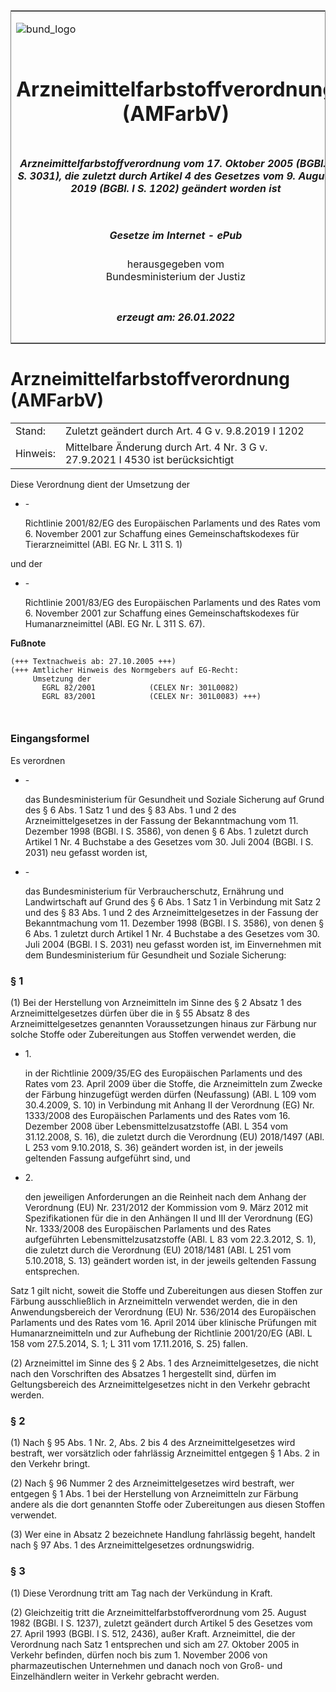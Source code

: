 <span id="DECKBLATT.html"></span>

<table border="0" frame="border" width="100%">

<tr valign="top">

<td align="left">

![bund\_logo](BfJ_2021_Web_de_de.gif)

</td>

<td align="right">

 

</td>

</tr>

<tr align="center" valign="middle">

<td colspan="2">

# Arzneimittelfarbstoffverordnung (AMFarbV)

</td>

</tr>

<tr align="center" valign="middle">

<td colspan="2">

##### Arzneimittelfarbstoffverordnung vom 17. Oktober 2005 (BGBl. I S. 3031), die zuletzt durch Artikel 4 des Gesetzes vom 9. August 2019 (BGBl. I S. 1202) geändert worden ist

</td>

</tr>

<tr align="center" valign="middle">

<td colspan="2">

  
  

##### Gesetze im Internet - ePub  
  
herausgegeben vom  
Bundesministerium der Justiz

</td>

</tr>

<tr align="center" valign="bottom">

<td colspan="2">

  
  

##### erzeugt am: 26.01.2022

</td>

</tr>

</table>

<span id="BJNR303100005.html"></span>

# Arzneimittelfarbstoffverordnung (AMFarbV)

<div>

<div class="jnhtml">

|          |                                                                                 |
| -------- | ------------------------------------------------------------------------------- |
| Stand:   | Zuletzt geändert durch Art. 4 G v. 9.8.2019 I 1202                              |
| Hinweis: | Mittelbare Änderung durch Art. 4 Nr. 3 G v. 27.9.2021 I 4530 ist berücksichtigt |

</div>

</div>

<div>

<div class="jnhtml">

<div>

<div class="jurAbsatz">

Diese Verordnung dient der Umsetzung der

  - \-
    
    <div style="">
    
    Richtlinie 2001/82/EG des Europäischen Parlaments und des Rates vom
    6. November 2001 zur Schaffung eines Gemeinschaftskodexes für
    Tierarzneimittel (ABl. EG Nr. L 311 S. 1)
    
    </div>

und der

  - \-
    
    <div style="">
    
    Richtlinie 2001/83/EG des Europäischen Parlaments und des Rates vom
    6. November 2001 zur Schaffung eines Gemeinschaftskodexes für
    Humanarzneimittel (ABl. EG Nr. L 311 S. 67).
    
    </div>

</div>

</div>

</div>

</div>

<div>

  
**Fußnote**

<div class="jnhtml">

<div>

<div class="jurAbsatz">

  

``` 
(+++ Textnachweis ab: 27.10.2005 +++)
(+++ Amtlicher Hinweis des Normgebers auf EG-Recht:
     Umsetzung der
       EGRL 82/2001            (CELEX Nr: 301L0082)
       EGRL 83/2001            (CELEX Nr: 301L0083) +++)

 
```

</div>

</div>

</div>

</div>

<span id="BJNR303100005BJNE000100000.html"></span>

### Eingangsformel  

<div>

<div class="jnhtml">

<div>

<div class="jurAbsatz">

Es verordnen

  - \-
    
    <div style="">
    
    das Bundesministerium für Gesundheit und Soziale Sicherung auf Grund
    des § 6 Abs. 1 Satz 1 und des § 83 Abs. 1 und 2 des
    Arzneimittelgesetzes in der Fassung der Bekanntmachung vom 11.
    Dezember 1998 (BGBl. I S. 3586), von denen § 6 Abs. 1 zuletzt durch
    Artikel 1 Nr. 4 Buchstabe a des Gesetzes vom 30. Juli 2004 (BGBl. I
    S. 2031) neu gefasst worden ist,
    
    </div>

  - \-
    
    <div style="">
    
    das Bundesministerium für Verbraucherschutz, Ernährung und
    Landwirtschaft auf Grund des § 6 Abs. 1 Satz 1 in Verbindung mit
    Satz 2 und des § 83 Abs. 1 und 2 des Arzneimittelgesetzes in der
    Fassung der Bekanntmachung vom 11. Dezember 1998 (BGBl. I S. 3586),
    von denen § 6 Abs. 1 zuletzt durch Artikel 1 Nr. 4 Buchstabe a des
    Gesetzes vom 30. Juli 2004 (BGBl. I S. 2031) neu gefasst worden ist,
    im Einvernehmen mit dem Bundesministerium für Gesundheit und Soziale
    Sicherung:
    
    </div>

</div>

</div>

</div>

</div>

<span id="BJNR303100005BJNE000204116.html"></span>

### § 1  

<div>

<div class="jnhtml">

<div>

<div class="jurAbsatz">

(1) Bei der Herstellung von Arzneimitteln im Sinne des § 2 Absatz 1 des
Arzneimittelgesetzes dürfen über die in § 55 Absatz 8 des
Arzneimittelgesetzes genannten Voraussetzungen hinaus zur Färbung nur
solche Stoffe oder Zubereitungen aus Stoffen verwendet werden, die

  - 1\.
    
    <div>
    
    in der Richtlinie 2009/35/EG des Europäischen Parlaments und des
    Rates vom 23. April 2009 über die Stoffe, die Arzneimitteln zum
    Zwecke der Färbung hinzugefügt werden dürfen (Neufassung) (ABl. L
    109 vom 30.4.2009, S. 10) in Verbindung mit Anhang II der Verordnung
    (EG) Nr. 1333/2008 des Europäischen Parlaments und des Rates vom 16.
    Dezember 2008 über Lebensmittelzusatzstoffe (ABl. L 354 vom
    31.12.2008, S. 16), die zuletzt durch die Verordnung (EU) 2018/1497
    (ABl. L 253 vom 9.10.2018, S. 36) geändert worden ist, in der
    jeweils geltenden Fassung aufgeführt sind, und
    
    </div>

  - 2\.
    
    <div>
    
    den jeweiligen Anforderungen an die Reinheit nach dem Anhang der
    Verordnung (EU) Nr. 231/2012 der Kommission vom 9. März 2012 mit
    Spezifikationen für die in den Anhängen II und III der Verordnung
    (EG) Nr. 1333/2008 des Europäischen Parlaments und des Rates
    aufgeführten Lebensmittelzusatzstoffe (ABl. L 83 vom 22.3.2012, S.
    1), die zuletzt durch die Verordnung (EU) 2018/1481 (ABl. L 251 vom
    5.10.2018, S. 13) geändert worden ist, in der jeweils geltenden
    Fassung entsprechen.
    
    </div>

Satz 1 gilt nicht, soweit die Stoffe und Zubereitungen aus diesen
Stoffen zur Färbung ausschließlich in Arzneimitteln verwendet werden,
die in den Anwendungsbereich der Verordnung (EU) Nr. 536/2014 des
Europäischen Parlaments und des Rates vom 16. April 2014 über klinische
Prüfungen mit Humanarzneimitteln und zur Aufhebung der Richtlinie
2001/20/EG (ABl. L 158 vom 27.5.2014, S. 1; L 311 vom 17.11.2016, S. 25)
fallen.

</div>

<div class="jurAbsatz">

(2) Arzneimittel im Sinne des § 2 Abs. 1 des Arzneimittelgesetzes, die
nicht nach den Vorschriften des Absatzes 1 hergestellt sind, dürfen im
Geltungsbereich des Arzneimittelgesetzes nicht in den Verkehr gebracht
werden.

</div>

</div>

</div>

</div>

<span id="BJNR303100005BJNE000301310.html"></span>

### § 2  

<div>

<div class="jnhtml">

<div>

<div class="jurAbsatz">

(1) Nach § 95 Abs. 1 Nr. 2, Abs. 2 bis 4 des Arzneimittelgesetzes wird
bestraft, wer vorsätzlich oder fahrlässig Arzneimittel entgegen § 1 Abs.
2 in den Verkehr bringt.

</div>

<div class="jurAbsatz">

(2) Nach § 96 Nummer 2 des Arzneimittelgesetzes wird bestraft, wer
entgegen § 1 Abs. 1 bei der Herstellung von Arzneimitteln zur Färbung
andere als die dort genannten Stoffe oder Zubereitungen aus diesen
Stoffen verwendet.

</div>

<div class="jurAbsatz">

(3) Wer eine in Absatz 2 bezeichnete Handlung fahrlässig begeht, handelt
nach § 97 Abs. 1 des Arzneimittelgesetzes ordnungswidrig.

</div>

</div>

</div>

</div>

<span id="BJNR303100005BJNE000400000.html"></span>

### § 3  

<div>

<div class="jnhtml">

<div>

<div class="jurAbsatz">

(1) Diese Verordnung tritt am Tag nach der Verkündung in Kraft.

</div>

<div class="jurAbsatz">

(2) Gleichzeitig tritt die Arzneimittelfarbstoffverordnung vom 25.
August 1982 (BGBl. I S. 1237), zuletzt geändert durch Artikel 5 des
Gesetzes vom 27. April 1993 (BGBl. I S. 512, 2436), außer Kraft.
Arzneimittel, die der Verordnung nach Satz 1 entsprechen und sich am 27.
Oktober 2005 in Verkehr befinden, dürfen noch bis zum 1. November 2006
von pharmazeutischen Unternehmen und danach noch von Groß- und
Einzelhändlern weiter in Verkehr gebracht werden.

</div>

</div>

</div>

</div>
